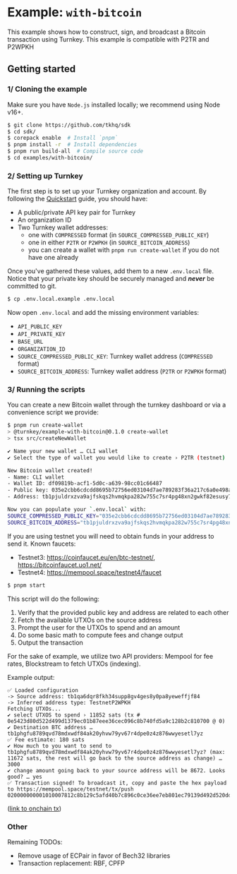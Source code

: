 # Example: `with-bitcoin`

This example shows how to construct, sign, and broadcast a Bitcoin transaction using Turnkey. This example is compatible with P2TR and P2WPKH

## Getting started

### 1/ Cloning the example

Make sure you have `Node.js` installed locally; we recommend using Node v16+.

```bash
$ git clone https://github.com/tkhq/sdk
$ cd sdk/
$ corepack enable  # Install `pnpm`
$ pnpm install -r  # Install dependencies
$ pnpm run build-all  # Compile source code
$ cd examples/with-bitcoin/
```

### 2/ Setting up Turnkey

The first step is to set up your Turnkey organization and account. By following the [Quickstart](https://docs.turnkey.com/getting-started/quickstart) guide, you should have:

- A public/private API key pair for Turnkey
- An organization ID
- Two Turnkey wallet addresses:
  - one with `COMPRESSED` format (in `SOURCE_COMPRESSED_PUBLIC_KEY`)
  - one in either `P2TR` or `P2WPKH` (in `SOURCE_BITCOIN_ADDRESS`)
  - you can create a wallet with `pnpm run create-wallet` if you do not have one already

Once you've gathered these values, add them to a new `.env.local` file. Notice that your private key should be securely managed and **_never_** be committed to git.

```bash
$ cp .env.local.example .env.local
```

Now open `.env.local` and add the missing environment variables:

- `API_PUBLIC_KEY`
- `API_PRIVATE_KEY`
- `BASE_URL`
- `ORGANIZATION_ID`
- `SOURCE_COMPRESSED_PUBLIC_KEY`: Turnkey wallet address (`COMPRESSED` format)
- `SOURCE_BITCOIN_ADDRESS`: Turnkey wallet address (`P2TR` or `P2WPKH` format)

### 3/ Running the scripts

You can create a new Bitcoin wallet through the turnkey dashboard or via a convenience script we provide:

```bash
$ pnpm run create-wallet
> @turnkey/example-with-bitcoin@0.1.0 create-wallet
> tsx src/createNewWallet

✔ Name your new wallet … CLI wallet
✔ Select the type of wallet you would like to create › P2TR (testnet)

New Bitcoin wallet created!
- Name: CLI wallet
- Wallet ID: df09819b-acf1-5d0c-a639-98cc01c66487
- Public key: 035e2cbb6cdcdd8695b72756ed03104d7ae789283f36a217c6a0e498a7f9044e04
- Address: tb1pjuldrxzva9ajfskqs2hvmqkpa282w755c7sr4pg48xn2gwkf82esusy7z9

Now you can populate your `.env.local` with:
SOURCE_COMPRESSED_PUBLIC_KEY="035e2cbb6cdcdd8695b72756ed03104d7ae789283f36a217c6a0e498a7f9044e04"
SOURCE_BITCOIN_ADDRESS="tb1pjuldrxzva9ajfskqs2hvmqkpa282w755c7sr4pg48xn2gwkf82esusy7z9"
```

If you are using testnet you will need to obtain funds in your address to send it. Known faucets:

- Testnet3: https://coinfaucet.eu/en/btc-testnet/, https://bitcoinfaucet.uo1.net/
- Testnet4: https://mempool.space/testnet4/faucet

```bash
$ pnpm start
```

This script will do the following:

1. Verify that the provided public key and address are related to each other
2. Fetch the available UTXOs on the source address
3. Prompt the user for the UTXOs to spend and an amount
4. Do some basic math to compute fees and change output
5. Output the transaction

For the sake of example, we utilize two API providers: Mempool for fee rates, Blockstream to fetch UTXOs (indexing).

Example output:

```
✅ Loaded configuration
-> Source address: tb1qa6dqr8fkh34supp8gv4ges8y0pa8yeweffjf84
-> Inferred address type: TestnetP2WPKH
Fetching UTXOs...
✔ select UTXOS to spend › 11852 sats (tx # 0e5423d80d522d499d1379ec01b87eee36cec096c8b740fd5a9c128b2c810700 @ 0)
✔ Destination BTC address … tb1phgfu8789qvd78mdxwdf84ak20yhvw79yv67r4dpe0z4z876wwyesetl7yz
✅ Fee estimate: 180 sats
✔ How much to you want to send to tb1phgfu8789qvd78mdxwdf84ak20yhvw79yv67r4dpe0z4z876wwyesetl7yz? (max: 11672 sats, the rest will go back to the source address as change) … 3000
✔ change amount going back to your source address will be 8672. Looks good? … yes
✅ Transaction signed! To broadcast it, copy and paste the hex payload to https://mempool.space/testnet/tx/push
020000000001010007812c8b129c5afd40b7c896c0ce36ee7eb801ec79139d492d520dd823540e0000000000ffffffff02b80b000000000000225120ba13c3f8e5031be3eda673527af6ca792ec778a466bc3ab43978aa23fb4e7133e021000000000000160014ee9a019d36bc6b0e0427432a8cc0e4787a7265d902483045022100ba2189eb309bd9c1e417c50bd30e77b76faf565dd5b0f987bb991bb44312adf502200d15292e21380984a1d3cd4ad203ac1bcb632bdd0d3772eaf6f532dce53c8ca30121036f9d88ee0cceaffb044b1c113bbe6e48e8660fb6ef731d267c8ce7e3df8c10c700000000
```

([link to onchain tx](https://mempool.space/testnet/tx/6bcd8e6f7a88a26d6da28ce426c8cde628ce13408ca53a576be6304920d62cbf))

### Other

Remaining TODOs:

- Remove usage of ECPair in favor of Bech32 libraries
- Transaction replacement: RBF, CPFP
